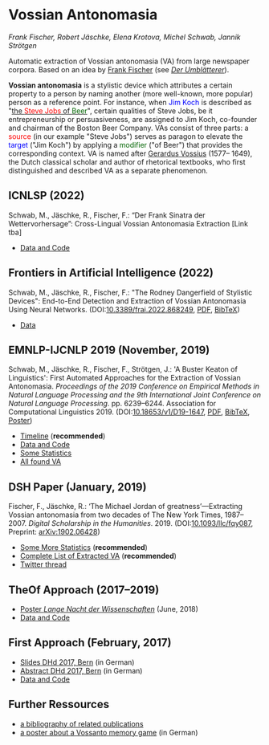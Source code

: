 # Vossian Antonomasia

*Frank Fischer, Robert Jäschke, Elena Krotova, Michel Schwab, Jannik Strötgen*

Automatic extraction of Vossian antonomasia (VA) from large newspaper
corpora. Based on an idea by [Frank Fischer](https://twitter.com/umblaetterer)
(see *[Der Umblätterer](http://www.umblaetterer.de/datenzentrum/vossianische-antonomasien.html)*).

**Vossian antonomasia** is a stylistic device which attributes a
certain property to a person by naming another (more well-known, more
popular) person as a reference point. For instance, when <span
style='color:blue;'>Jim Koch</span> is described as "<a
href='https://www.theatlantic.com/magazine/archive/2014/11/the-steve-jobs-of-beer/380790/)'>the
<span style='color:red'>Steve Jobs</span> of <span
style='color:darkgreen'>Beer</span></a>", certain qualities of Steve
Jobs, be it entrepreneurship or persuasiveness, are assigned to Jim
Koch, co-founder and chairman of the Boston Beer Company.  VAs consist
of three parts: a <span style='color:red;'>source</span> (in our
example "Steve Jobs") serves as paragon to elevate the <span
style='color:blue;'>target</span> ("Jim Koch") by applying a <span
style='color:darkgreen;'>modifier</span> ("of Beer") that provides the
corresponding context.  VA is named after [Gerardus
Vossius](https://en.wikipedia.org/wiki/Gerardus_Vossius) (1577– 1649),
the Dutch classical scholar and author of rhetorical textbooks, who
first distinguished and described VA as a separate phenomenon.


## ICNLSP (2022)
Schwab, M., Jäschke, R., Fischer, F.: “Der Frank Sinatra der
Wettervorhersage”: Cross-Lingual Vossian Antonomasia Extraction [Link
tba]

- [Data and Code](https://github.com/weltliteratur/vossanto/tree/master/icnlsp2022)


## Frontiers in Artificial Intelligence (2022)
Schwab, M., Jäschke, R., Fischer, F.: "The Rodney Dangerfield of Stylistic Devices":
End-to-End Detection and Extraction of
Vossian Antonomasia Using Neural Networks.
(DOI:[10.3389/frai.2022.868249](https://doi.org/10.3389/frai.2022.868249),
[PDF](https://www.frontiersin.org/articles/10.3389/frai.2022.868249/abstract),
[BibTeX](https://www.bibsonomy.org/bib/publication/2ec528a4b293f3ddc9582fcdeed6c6f9/jaeschke))

- [Data](https://github.com/weltliteratur/vossanto/tree/master/frontiers)

## EMNLP-IJCNLP 2019 (November, 2019)
Schwab, M., Jäschke, R., Fischer, F., Strötgen, J.: 'A Buster Keaton
of Linguistics': First Automated Approaches for the Extraction of
Vossian Antonomasia. *Proceedings of the 2019 Conference on Empirical
Methods in Natural Language Processing and the 9th International Joint
Conference on Natural Language Processing*. pp. 6239–6244. Association
for Computational
Linguistics 2019. (DOI:[10.18653/v1/D19-1647](https://doi.org/10.18653/v1/D19-1647),
[PDF](https://www.aclweb.org/anthology/D19-1647.pdf),
[BibTeX](https://www.bibsonomy.org/bib/bibtex/25d30fd8911ded13edd4c0f07bd73e624/jaeschke),
[Poster](https://doi.org/10.6084/m9.figshare.10069886))

- [Timeline](timeline) (**recommended**)
- [Data and Code](https://github.com/weltliteratur/vossanto/tree/master/emnlp-ijcnlp2019)
- [Some Statistics](emnlp-ijcnlp2019/statistics.md)
- [All found VA](emnlp-ijcnlp2019/vossantos.md)

## DSH Paper (January, 2019)
Fischer, F., Jäschke, R.: ‘The Michael Jordan of greatness’—Extracting
Vossian antonomasia from two decades of The New York Times,
1987–2007. *Digital Scholarship in the Humanities*. 2019.
(DOI:[10.1093/llc/fqy087](https://doi.org/10.1093/llc/fqy087),
Preprint: [arXiv:1902.06428](https://arxiv.org/abs/1902.06428))

- [Some More Statistics](theof/humans/statistics.md) (**recommended**)
- [Complete List of Extracted VA](theof/humans/vossantos.md) (**recommended**)
- [Twitter thread](https://twitter.com/umblaetterer/status/1097865223564869635)

## TheOf Approach (2017–2019)
- [Poster *Lange Nacht der Wissenschaften*](https://doi.org/10.6084%2fm9.figshare.6531140) (June, 2018)
- [Data and Code](https://github.com/weltliteratur/vossanto/tree/master/theof)

## First Approach (February, 2017)
- [Slides DHd 2017, Bern](https://lehkost.github.io/slides/2017-bern/) (in German)
- [Abstract DHd 2017, Bern](http://www.dhd2017.ch/wp-content/uploads/2017/02/Abstractband_ergaenzt.pdf#page=122) (in German)
- [Data and Code](first)


## Further Ressources

- [a bibliography of related publications](https://www.bibsonomy.org/user/jaeschke/vossanto)
- [a poster about a Vossanto memory game](https://doi.org/10.6084/m9.figshare.6531140) (in German)
